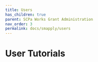 ```yaml
---
title: Users
has_children: true
parent: SCPa Works Grant Administration
nav_order: 3
permalink: docs/smapply/users
---
```


# User Tutorials
